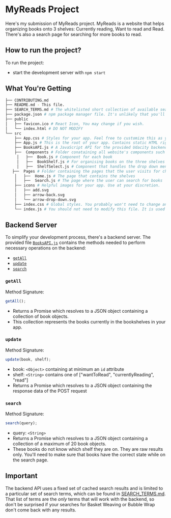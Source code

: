 # MyReads Project

Here's my submission of MyReads project. MyReads is a website that helps organizing books onto 3 shelves: Currently reading, Want to read and Read. There's also a search page for searching for more books to read. 

## How to run the project?

To run the project:

- start the development server with `npm start`

## What You're Getting

```bash
├── CONTRIBUTING.md
├── README.md - This file.
├── SEARCH_TERMS.md # The whitelisted short collection of available search terms for you to use with your app.
├── package.json # npm package manager file. It's unlikely that you'll need to modify this.
├── public
│   ├── favicon.ico # React Icon, You may change if you wish.
│   └── index.html # DO NOT MODIFY
└── src
    ├── App.css # Styles for your app. Feel free to customize this as you desire.
    ├── App.js # This is the root of your app. Contains static HTML right now.
    ├── BooksAPI.js # A JavaScript API for the provided Udacity backend. Instructions for the methods are below.
    ├──  Components # Folder conataining all website's components such as:
     │   ├──  Book.js # Component for each book
     │   ├──  BookShelf.js # For organising books on the three shelves
     │   ├──  ShelfSelect.js # Component that handles the drop down menu for changing shelves
   ├──  Pages # Folder containing the pages that the user visits for choosing books on shelves such as:
    │   ├──  Home.js # The page that contains the shelves
    │   ├──  Search.js # The page where the user can search for books
    ├── icons # Helpful images for your app. Use at your discretion.
    │   ├── add.svg
    │   ├── arrow-back.svg
    │   └── arrow-drop-down.svg
    ├── index.css # Global styles. You probably won't need to change anything here.
    └── index.js # You should not need to modify this file. It is used for DOM rendering only.
```

## Backend Server

To simplify your development process, there's a backend server. The provided file [`BooksAPI.js`](src/BooksAPI.js) contains the methods needed to perform necessary operations on the backend:

- [`getAll`](#getall)
- [`update`](#update)
- [`search`](#search)

### `getAll`

Method Signature:

```js
getAll();
```

- Returns a Promise which resolves to a JSON object containing a collection of book objects.
- This collection represents the books currently in the bookshelves in your app.

### `update`

Method Signature:

```js
update(book, shelf);
```

- book: `<Object>` containing at minimum an `id` attribute
- shelf: `<String>` contains one of ["wantToRead", "currentlyReading", "read"]
- Returns a Promise which resolves to a JSON object containing the response data of the POST request

### `search`

Method Signature:

```js
search(query);
```

- query: `<String>`
- Returns a Promise which resolves to a JSON object containing a collection of a maximum of 20 book objects.
- These books do not know which shelf they are on. They are raw results only. You'll need to make sure that books have the correct state while on the search page.

## Important

The backend API uses a fixed set of cached search results and is limited to a particular set of search terms, which can be found in [SEARCH_TERMS.md](SEARCH_TERMS.md). That list of terms are the _only_ terms that will work with the backend, so don't be surprised if your searches for Basket Weaving or Bubble Wrap don't come back with any results.
